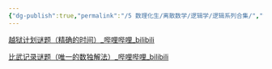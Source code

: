 ```yaml
---
{"dg-publish":true,"permalink":"/5 数理化生/离散数学/逻辑学/逻辑系列合集/","title":"逻辑系列合集"}
---
```



[越狱计划谜题（精确的时间）\_哔哩哔哩\_bilibili](https://www.bilibili.com/video/BV1qP411W7HU/?spm_id_from=pageDriver&vd_source=20cb3e7c6ad3d64f0eb2d763ff005080)

[比武记录谜题（唯一的数独解法）\_哔哩哔哩\_bilibili](https://www.bilibili.com/video/BV1vu411P7sf/?spm_id_from=333.1007.tianma.6-2-20.click&vd_source=20cb3e7c6ad3d64f0eb2d763ff005080)